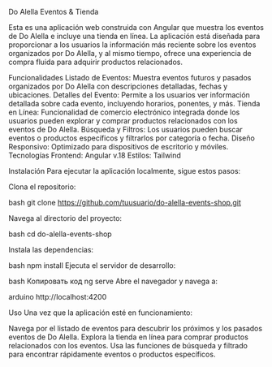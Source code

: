Do Alella Eventos & Tienda


Esta es una aplicación web construida con Angular que muestra los eventos de Do Alella e incluye una tienda en línea. La aplicación está diseñada para proporcionar a los usuarios la información más reciente sobre los eventos organizados por Do Alella, y al mismo tiempo, ofrece una experiencia de compra fluida para adquirir productos relacionados.

Funcionalidades
Listado de Eventos: Muestra eventos futuros y pasados organizados por Do Alella con descripciones detalladas, fechas y ubicaciones.
Detalles del Evento: Permite a los usuarios ver información detallada sobre cada evento, incluyendo horarios, ponentes, y más.
Tienda en Línea: Funcionalidad de comercio electrónico integrada donde los usuarios pueden explorar y comprar productos relacionados con los eventos de Do Alella.
Búsqueda y Filtros: Los usuarios pueden buscar eventos o productos específicos y filtrarlos por categoría o fecha.
Diseño Responsivo: Optimizado para dispositivos de escritorio y móviles.
Tecnologías
Frontend: Angular v.18
Estilos:  Tailwind


Instalación
Para ejecutar la aplicación localmente, sigue estos pasos:

Clona el repositorio:

bash
git clone https://github.com/tuusuario/do-alella-events-shop.git

Navega al directorio del proyecto:

bash
cd do-alella-events-shop

Instala las dependencias:

bash
npm install
Ejecuta el servidor de desarrollo:

bash
Копировать код
ng serve
Abre el navegador y navega a:

arduino
http://localhost:4200

Uso
Una vez que la aplicación esté en funcionamiento:

Navega por el listado de eventos para descubrir los próximos y los pasados eventos de Do Alella.
Explora la tienda en línea para comprar productos relacionados con los eventos.
Usa las funciones de búsqueda y filtrado para encontrar rápidamente eventos o productos específicos.
